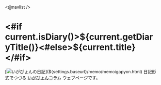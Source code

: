 <@navlist /> 

<#if current.isDiary()>${current.getDiaryTitle()}<#else>${current.title}</#if>
=====================================================================================================
[![いがぴょんの日記](${settings.baseurl}/images/iga202308_128.jpg "いがぴょん")](${settings.baseurl}/memo/memoigapyon.html) 日記形式でつづる [いがぴょん](${settings.baseurl}/memo/memoigapyon.html)コラム ウェブページです。
